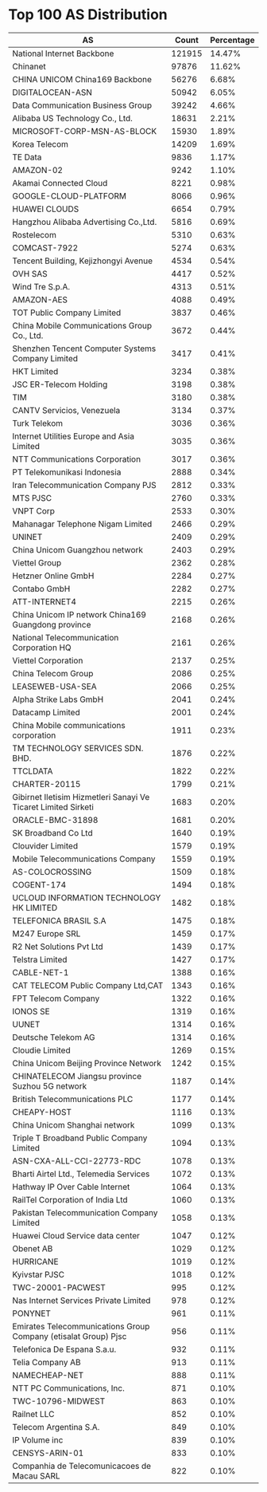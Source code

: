 # Top 100 AS Distribution
| AS | Count | Percentage |
|----|----|----|
| National Internet Backbone | 121915 | 14.47% |
| Chinanet | 97876 | 11.62% |
| CHINA UNICOM China169 Backbone | 56276 | 6.68% |
| DIGITALOCEAN-ASN | 50942 | 6.05% |
| Data Communication Business Group | 39242 | 4.66% |
| Alibaba US Technology Co., Ltd. | 18631 | 2.21% |
| MICROSOFT-CORP-MSN-AS-BLOCK | 15930 | 1.89% |
| Korea Telecom | 14209 | 1.69% |
| TE Data | 9836 | 1.17% |
| AMAZON-02 | 9242 | 1.10% |
| Akamai Connected Cloud | 8221 | 0.98% |
| GOOGLE-CLOUD-PLATFORM | 8066 | 0.96% |
| HUAWEI CLOUDS | 6654 | 0.79% |
| Hangzhou Alibaba Advertising Co.,Ltd. | 5816 | 0.69% |
| Rostelecom | 5310 | 0.63% |
| COMCAST-7922 | 5274 | 0.63% |
| Tencent Building, Kejizhongyi Avenue | 4534 | 0.54% |
| OVH SAS | 4417 | 0.52% |
| Wind Tre S.p.A. | 4313 | 0.51% |
| AMAZON-AES | 4088 | 0.49% |
| TOT Public Company Limited | 3837 | 0.46% |
| China Mobile Communications Group Co., Ltd. | 3672 | 0.44% |
| Shenzhen Tencent Computer Systems Company Limited | 3417 | 0.41% |
| HKT Limited | 3234 | 0.38% |
| JSC ER-Telecom Holding | 3198 | 0.38% |
| TIM | 3180 | 0.38% |
| CANTV Servicios, Venezuela | 3134 | 0.37% |
| Turk Telekom | 3036 | 0.36% |
| Internet Utilities Europe and Asia Limited | 3035 | 0.36% |
| NTT Communications Corporation | 3017 | 0.36% |
| PT Telekomunikasi Indonesia | 2888 | 0.34% |
| Iran Telecommunication Company PJS | 2812 | 0.33% |
| MTS PJSC | 2760 | 0.33% |
| VNPT Corp | 2533 | 0.30% |
| Mahanagar Telephone Nigam Limited | 2466 | 0.29% |
| UNINET | 2409 | 0.29% |
| China Unicom Guangzhou network | 2403 | 0.29% |
| Viettel Group | 2362 | 0.28% |
| Hetzner Online GmbH | 2284 | 0.27% |
| Contabo GmbH | 2282 | 0.27% |
| ATT-INTERNET4 | 2215 | 0.26% |
| China Unicom IP network China169 Guangdong province | 2168 | 0.26% |
| National Telecommunication Corporation HQ | 2161 | 0.26% |
| Viettel Corporation | 2137 | 0.25% |
| China Telecom Group | 2086 | 0.25% |
| LEASEWEB-USA-SEA | 2066 | 0.25% |
| Alpha Strike Labs GmbH | 2041 | 0.24% |
| Datacamp Limited | 2001 | 0.24% |
| China Mobile communications corporation | 1911 | 0.23% |
| TM TECHNOLOGY SERVICES SDN. BHD. | 1876 | 0.22% |
| TTCLDATA | 1822 | 0.22% |
| CHARTER-20115 | 1799 | 0.21% |
| Gibirnet Iletisim Hizmetleri Sanayi Ve Ticaret Limited Sirketi | 1683 | 0.20% |
| ORACLE-BMC-31898 | 1681 | 0.20% |
| SK Broadband Co Ltd | 1640 | 0.19% |
| Clouvider Limited | 1579 | 0.19% |
| Mobile Telecommunications Company | 1559 | 0.19% |
| AS-COLOCROSSING | 1509 | 0.18% |
| COGENT-174 | 1494 | 0.18% |
| UCLOUD INFORMATION TECHNOLOGY HK LIMITED | 1482 | 0.18% |
| TELEFONICA BRASIL S.A | 1475 | 0.18% |
| M247 Europe SRL | 1459 | 0.17% |
| R2 Net Solutions Pvt Ltd | 1439 | 0.17% |
| Telstra Limited | 1427 | 0.17% |
| CABLE-NET-1 | 1388 | 0.16% |
| CAT TELECOM Public Company Ltd,CAT | 1343 | 0.16% |
| FPT Telecom Company | 1322 | 0.16% |
| IONOS SE | 1319 | 0.16% |
| UUNET | 1314 | 0.16% |
| Deutsche Telekom AG | 1314 | 0.16% |
| Cloudie Limited | 1269 | 0.15% |
| China Unicom Beijing Province Network | 1242 | 0.15% |
| CHINATELECOM Jiangsu province Suzhou 5G network | 1187 | 0.14% |
| British Telecommunications PLC | 1177 | 0.14% |
| CHEAPY-HOST | 1116 | 0.13% |
| China Unicom Shanghai network | 1099 | 0.13% |
| Triple T Broadband Public Company Limited | 1094 | 0.13% |
| ASN-CXA-ALL-CCI-22773-RDC | 1078 | 0.13% |
| Bharti Airtel Ltd., Telemedia Services | 1072 | 0.13% |
| Hathway IP Over Cable Internet | 1064 | 0.13% |
| RailTel Corporation of India Ltd | 1060 | 0.13% |
| Pakistan Telecommunication Company Limited | 1058 | 0.13% |
| Huawei Cloud Service data center | 1047 | 0.12% |
| Obenet AB | 1029 | 0.12% |
| HURRICANE | 1019 | 0.12% |
| Kyivstar PJSC | 1018 | 0.12% |
| TWC-20001-PACWEST | 995 | 0.12% |
| Nas Internet Services Private Limited | 978 | 0.12% |
| PONYNET | 961 | 0.11% |
| Emirates Telecommunications Group Company (etisalat Group) Pjsc | 956 | 0.11% |
| Telefonica De Espana S.a.u. | 932 | 0.11% |
| Telia Company AB | 913 | 0.11% |
| NAMECHEAP-NET | 888 | 0.11% |
| NTT PC Communications, Inc. | 871 | 0.10% |
| TWC-10796-MIDWEST | 863 | 0.10% |
| Railnet LLC | 852 | 0.10% |
| Telecom Argentina S.A. | 849 | 0.10% |
| IP Volume inc | 839 | 0.10% |
| CENSYS-ARIN-01 | 833 | 0.10% |
| Companhia de Telecomunicacoes de Macau SARL | 822 | 0.10% |
